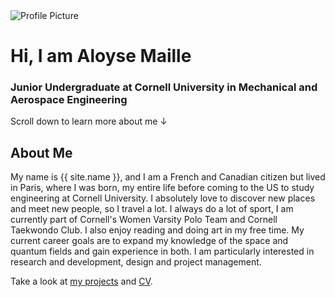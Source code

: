 

<div class="about-section">
  <img class="profile-image" src="{{ site.baseurl }}/assets/images/PP.JPG" alt="Profile Picture" />
  <div class="about-text">
    <h1>Hi, I am Aloyse Maille</h1>
    <h3>Junior Undergraduate at Cornell University in Mechanical and Aerospace Engineering</h3>
    <div class="scroll-down">
      <span>Scroll down to learn more about me</span>
      <span class="down-arrow">&#8595;</span>
    </div>
  </div>
</div>

<h2>About Me</h2>
    <p class="about-description">
      My name is {{ site.name }}, and I am a French and Canadian citizen but lived in Paris, where I was born, my entire life before coming to the US to study engineering at Cornell University. I absolutely love to discover new places and meet new people, so I travel a lot. I always do a lot of sport, I am currently part of Cornell's Women Varsity Polo Team and Cornell Taekwondo Club. I also enjoy reading and doing art in my free time. My current career goals are to expand my knowledge of the space and quantum fields and gain experience in both. I am particularly interested in research and development, design and project management.
    </p>
    <p>
      Take a look at <a href="{{ site.baseurl }}/projects/">my projects</a> and <a href="{{ site.baseurl }}/assets/CV.pdf">CV</a>.
    </p>

